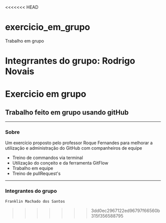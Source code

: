 <<<<<<< HEAD
# exercicio_em_grupo

Trabalho em grupo

Integrrantes do grupo:
Rodrigo Novais
=======
# Exercicio em grupo

## Trabalho feito em grupo usando gitHub
---
### Sobre
Um exercício proposto pelo professor Roque Fernandes para melhorar a utilização e administração do GitHub com companheiros de equipe
- Treino de commandos via terminal
- Utilização do conçeito e da ferramenta GitFlow
- Trabalho em equipe
- Treino de pullRequest's
---
### Integrantes do grupo
`Franklin Machado dos Santos`
>>>>>>> 3dd0ec2967122ed96797f66560b315f356588795
